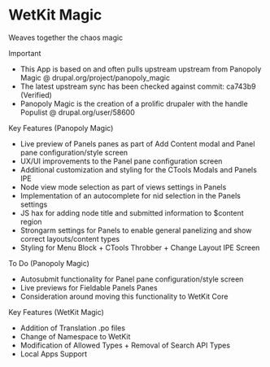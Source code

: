 WetKit Magic
==============
Weaves together the chaos magic

Important
* This App is based on and often pulls upstream upstream from Panopoly Magic @ drupal.org/project/panopoly_magic
* The latest upstream sync has been checked against commit: ca743b9 (Verified)
* Panopoly Magic is the creation of a prolific drupaler with the handle Populist @ drupal.org/user/58600

Key Features (Panopoly Magic)
* Live preview of Panels panes as part of Add Content modal and Panel pane configuration/style screen
* UX/UI improvements to the Panel pane configuration screen
* Additional customization and styling for the CTools Modals and Panels IPE
* Node view mode selection as part of views settings in Panels
* Implementation of an autocomplete for nid selection in the Panels settings
* JS hax for adding node title and submitted information to $content region 
* Strongarm settings for Panels to enable general panelizing and show correct layouts/content types
* Styling for Menu Block + CTools Throbber + Change Layout IPE Screen

To Do (Panopoly Magic)
* Autosubmit functionality for Panel pane configuration/style screen
* Live previews for Fieldable Panels Panes
* Consideration around moving this functionality to WetKit Core

Key Features (WetKit Magic)
* Addition of Translation .po files
* Change of Namespace to WetKit
* Modification of Allowed Types + Removal of Search API Types
* Local Apps Support
